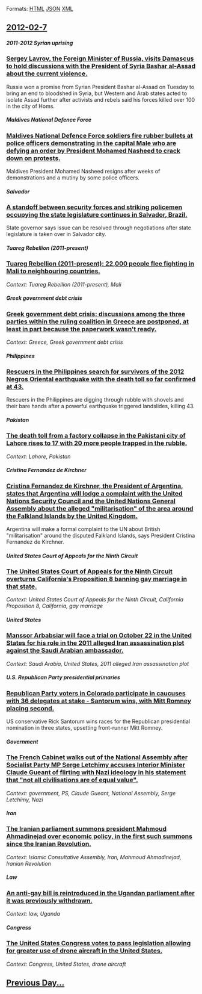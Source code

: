 
Formats: [HTML](2012/02/7/index.html)  [JSON](2012/02/7/index.json)  [XML](2012/02/7/index.xml)  

## [2012-02-7](/news/2012/02/7/index.md)

##### 2011-2012 Syrian uprising
### [Sergey Lavrov, the Foreign Minister of Russia, visits Damascus to hold discussions with the President of Syria Bashar al-Assad about the current violence. ](/news/2012/02/7/sergey-lavrov-the-foreign-minister-of-russia-visits-damascus-to-hold-discussions-with-the-president-of-syria-bashar-al-assad-about-the-cur.md)
Russia won a promise from Syrian President Bashar al-Assad on Tuesday to bring an end to bloodshed in Syria, but Western and Arab states acted to isolate Assad further after activists and rebels said his forces killed over 100 in the city of Homs.

##### Maldives National Defence Force
### [Maldives National Defence Force soldiers fire rubber bullets at police officers demonstrating in the capital Male who are defying an order by President Mohamed Nasheed to crack down on protests. ](/news/2012/02/7/maldives-national-defence-force-soldiers-fire-rubber-bullets-at-police-officers-demonstrating-in-the-capital-mala-c-who-are-defying-an-order.md)
Maldives President Mohamed Nasheed resigns after weeks of demonstrations and a mutiny by some police officers.

##### Salvador
### [A standoff between security forces and striking policemen occupying the state legislature continues in Salvador, Brazil. ](/news/2012/02/7/a-standoff-between-security-forces-and-striking-policemen-occupying-the-state-legislature-continues-in-salvador-brazil.md)
State governor says issue can be resolved through negotiations after state legislature is taken over in Salvador city.

##### Tuareg Rebellion (2011-present)
### [Tuareg Rebellion (2011-present): 22,000 people flee fighting in Mali to neighbouring countries. ](/news/2012/02/7/tuareg-rebellion-2011apresent-22-000-people-flee-fighting-in-mali-to-neighbouring-countries.md)
_Context: Tuareg Rebellion (2011-present), Mali_

##### Greek government debt crisis
### [Greek government debt crisis: discussions among the three parties within the ruling coalition in Greece are postponed, at least in part because the paperwork wasn't ready. ](/news/2012/02/7/greek-government-debt-crisis-discussions-among-the-three-parties-within-the-ruling-coalition-in-greece-are-postponed-at-least-in-part-beca.md)
_Context: Greece, Greek government debt crisis_

##### Philippines
### [Rescuers in the Philippines search for survivors of the 2012 Negros Oriental earthquake with the death toll so far confirmed at 43. ](/news/2012/02/7/rescuers-in-the-philippines-search-for-survivors-of-the-2012-negros-oriental-earthquake-with-the-death-toll-so-far-confirmed-at-43.md)
Rescuers in the Philippines are digging through rubble with shovels and their bare hands after a powerful earthquake triggered landslides, killing 43.

##### Pakistan
### [The death toll from a factory collapse in the Pakistani city of Lahore rises to 17 with 20 more people trapped in the rubble. ](/news/2012/02/7/the-death-toll-from-a-factory-collapse-in-the-pakistani-city-of-lahore-rises-to-17-with-20-more-people-trapped-in-the-rubble.md)
_Context: Lahore, Pakistan_

##### Cristina Fernandez de Kirchner
### [Cristina Fernandez de Kirchner, the President of Argentina, states that Argentina will lodge a complaint with the United Nations Security Council and the United Nations General Assembly about the alleged "militarisation" of the area around the Falkland Islands by the United Kingdom. ](/news/2012/02/7/cristina-ferna-ndez-de-kirchner-the-president-of-argentina-states-that-argentina-will-lodge-a-complaint-with-the-united-nations-security-c.md)
Argentina will make a formal complaint to the UN about British &quot;militarisation&quot; around the disputed Falkland Islands, says President Cristina Fernandez de Kirchner.

##### United States Court of Appeals for the Ninth Circuit
### [The United States Court of Appeals for the Ninth Circuit overturns California's Proposition 8 banning gay marriage in that state. ](/news/2012/02/7/the-united-states-court-of-appeals-for-the-ninth-circuit-overturns-california-s-proposition-8-banning-gay-marriage-in-that-state.md)
_Context: United States Court of Appeals for the Ninth Circuit, California Proposition 8, California, gay marriage_

##### United States
### [Manssor Arbabsiar will face a trial on October 22 in the United States for his role in the 2011 alleged Iran assassination plot against the Saudi Arabian ambassador. ](/news/2012/02/7/manssor-arbabsiar-will-face-a-trial-on-october-22-in-the-united-states-for-his-role-in-the-2011-alleged-iran-assassination-plot-against-the.md)
_Context: Saudi Arabia, United States, 2011 alleged Iran assassination plot_

##### U.S. Republican Party presidential primaries
### [Republican Party voters in Colorado participate in caucuses with 36 delegates at stake - Santorum wins, with Mitt Romney placing second. ](/news/2012/02/7/republican-party-voters-in-colorado-participate-in-caucuses-with-36-delegates-at-stake-santorum-wins-with-mitt-romney-placing-second.md)
US conservative Rick Santorum wins races for the Republican presidential nomination in three states, upsetting front-runner Mitt Romney.

##### Government
### [The French Cabinet walks out of the National Assembly after Socialist Party MP Serge Letchimy accuses Interior Minister Claude Gueant of flirting with Nazi ideology in his statement that "not all civilisations are of equal value". ](/news/2012/02/7/the-french-cabinet-walks-out-of-the-national-assembly-after-socialist-party-mp-serge-letchimy-accuses-interior-minister-claude-gua-c-ant-of-fl.md)
_Context: government, PS, Claude Gueant, National Assembly, Serge Letchimy, Nazi_

##### Iran
### [The Iranian parliament summons president Mahmoud Ahmadinejad over economic policy, in the first such summons since the Iranian Revolution. ](/news/2012/02/7/the-iranian-parliament-summons-president-mahmoud-ahmadinejad-over-economic-policy-in-the-first-such-summons-since-the-iranian-revolution.md)
_Context: Islamic Consultative Assembly, Iran, Mahmoud Ahmadinejad, Iranian Revolution_

##### Law
### [An anti-gay bill is reintroduced in the Ugandan parliament after it was previously withdrawn. ](/news/2012/02/7/an-anti-gay-bill-is-reintroduced-in-the-ugandan-parliament-after-it-was-previously-withdrawn.md)
_Context: law, Uganda_

##### Congress
### [The United States Congress votes to pass legislation allowing for greater use of drone aircraft in the United States. ](/news/2012/02/7/the-united-states-congress-votes-to-pass-legislation-allowing-for-greater-use-of-drone-aircraft-in-the-united-states.md)
_Context: Congress, United States, drone aircraft_

## [Previous Day...](/news/2012/02/6/index.md)

